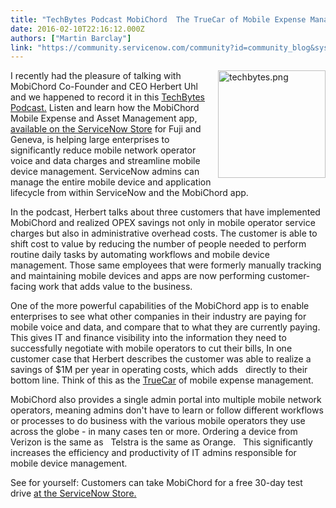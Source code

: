 ```yaml
---
title: "TechBytes Podcast MobiChord  The TrueCar of Mobile Expense Management"
date: 2016-02-10T22:16:12.000Z
authors: ["Martin Barclay"]
link: "https://community.servicenow.com/community?id=community_blog&sys_id=42bcea25dbd0dbc01dcaf3231f9619bb"
---
```

<p><img   align="right" alt="techbytes.png" class="image-1 jive-image" height="172" src="a3d31082db5817049c9ffb651f96196a.iix" style="padding-left: 10px; display: block; margin-left: auto; margin-right: auto; width: 172px; height: 172px;" width="172"/></p><p>I recently had the pleasure of talking with MobiChord Co-Founder and CEO Herbert Uhl and we happened to record it in this <a title="" _jive_internal="true" href="/community?id=community_blog&sys_id=7b6d6e29dbd0dbc01dcaf3231f96199c">TechBytes Podcast.</a> Listen and learn how the MobiChord Mobile Expense and Asset Management app, <a title="t.ly/1o36HCa" href="http://bit.ly/1o36HCa">available on the ServiceNow Store</a> for Fuji and Geneva, is helping large enterprises to significantly reduce mobile network operator voice and data charges and streamline mobile device management. ServiceNow admins can manage the entire mobile device and application lifecycle from within ServiceNow and the MobiChord app.</p><p></p><p>In the podcast, Herbert talks about three customers that have implemented MobiChord and realized OPEX savings not only in mobile operator service charges but also in administrative overhead costs. The customer is able to shift cost to value by reducing the number of people needed to perform routine daily tasks by automating workflows and mobile device management. Those same employees that were formerly manually tracking and maintaining mobile devices and apps are now performing customer-facing work that adds value to the business.</p><p></p><p>One of the more powerful capabilities of the MobiChord app is to enable enterprises to see what other companies in their industry are paying for mobile voice and data, and compare that to what they are currently paying. This gives IT and finance visibility into the information they need to successfully negotiate with mobile operators to cut their bills, In one customer case that Herbert describes the customer was able to realize a savings of $1M per year in operating costs, which adds   directly to their bottom line. Think of this as the <a title="w.truecar.com/" href="http://www.truecar.com/">TrueCar</a> of mobile expense management.</p><p></p><p>MobiChord also provides a single admin portal into multiple mobile network operators, meaning admins don't have to learn or follow different workflows or processes to do business with the various mobile operators they use across the globe - in many cases ten or more. Ordering a device from Verizon is the same as   Telstra is the same as Orange.   This significantly increases the efficiency and productivity of IT admins responsible for mobile device management.</p><p></p><p>See for yourself: Customers can take MobiChord for a free 30-day test drive <a title="t.ly/1o36HCa" href="http://bit.ly/1o36HCa">at the ServiceNow Store.</a></p>